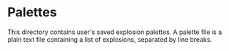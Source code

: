 # Palettes
This directory contains user's saved explosion palettes. A palette file is a plain text file containing a list of explosions, separated by line breaks.